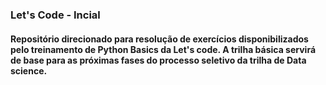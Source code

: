 ### Let's Code - Incial

#### Repositório direcionado para resolução de exercícios disponibilizados pelo treinamento de Python Basics da Let's code. A trilha básica servirá de base para as próximas fases do processo seletivo da trilha de Data science.
